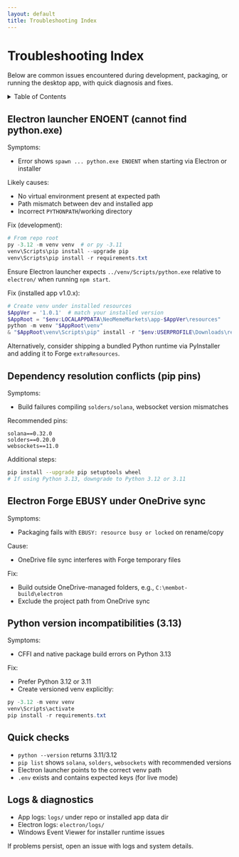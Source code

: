 ```yaml
---
layout: default
title: Troubleshooting Index
---
```


# Troubleshooting Index

Below are common issues encountered during development, packaging, or running the desktop app, with quick diagnosis and fixes.

<details>
  <summary>Table of Contents</summary>

- [Electron launcher ENOENT (cannot find python.exe)](#electron-launcher-enoent-cannot-find-pythonexe)
- [Dependency resolution conflicts (pip pins)](#dependency-resolution-conflicts-pip-pins)
- [Electron Forge EBUSY under OneDrive sync](#electron-forge-ebusy-under-onedrive-sync)
- [Python version incompatibilities (3.13)](#python-version-incompatibilities-313)
- [Quick checks](#quick-checks)
- [Logs & diagnostics](#logs--diagnostics)

</details>

## Electron launcher ENOENT (cannot find python.exe)

Symptoms:
- Error shows `spawn ... python.exe ENOENT` when starting via Electron or installer

Likely causes:
- No virtual environment present at expected path
- Path mismatch between dev and installed app
- Incorrect `PYTHONPATH`/working directory

Fix (development):
```powershell
# From repo root
py -3.12 -m venv venv  # or py -3.11
venv\Scripts\pip install --upgrade pip
venv\Scripts\pip install -r requirements.txt
```
Ensure Electron launcher expects `../venv/Scripts/python.exe` relative to `electron/` when running `npm start`.

Fix (installed app v1.0.x):
```powershell
# Create venv under installed resources
$AppVer = '1.0.1'  # match your installed version
$AppRoot = "$env:LOCALAPPDATA\NeoMemeMarkets\app-$AppVer\resources"
python -m venv "$AppRoot\venv"
& "$AppRoot\venv\Scripts\pip" install -r "$env:USERPROFILE\Downloads\requirements.txt"
```
Alternatively, consider shipping a bundled Python runtime via PyInstaller and adding it to Forge `extraResources`.

## Dependency resolution conflicts (pip pins)

Symptoms:
- Build failures compiling `solders/solana`, websocket version mismatches

Recommended pins:
```text
solana==0.32.0
solders==0.20.0
websockets==11.0
```

Additional steps:
```bash
pip install --upgrade pip setuptools wheel
# If using Python 3.13, downgrade to Python 3.12 or 3.11
```

## Electron Forge EBUSY under OneDrive sync

Symptoms:
- Packaging fails with `EBUSY: resource busy or locked` on rename/copy

Cause:
- OneDrive file sync interferes with Forge temporary files

Fix:
- Build outside OneDrive-managed folders, e.g., `C:\membot-build\electron`
- Exclude the project path from OneDrive sync

## Python version incompatibilities (3.13)

Symptoms:
- CFFI and native package build errors on Python 3.13

Fix:
- Prefer Python 3.12 or 3.11
- Create versioned venv explicitly:
```powershell
py -3.12 -m venv venv
venv\Scripts\activate
pip install -r requirements.txt
```

## Quick checks

- `python --version` returns 3.11/3.12
- `pip list` shows `solana`, `solders`, `websockets` with recommended versions
- Electron launcher points to the correct venv path
- `.env` exists and contains expected keys (for live mode)

## Logs & diagnostics

- App logs: `logs/` under repo or installed app data dir
- Electron logs: `electron/logs/`
- Windows Event Viewer for installer runtime issues

If problems persist, open an issue with logs and system details.
